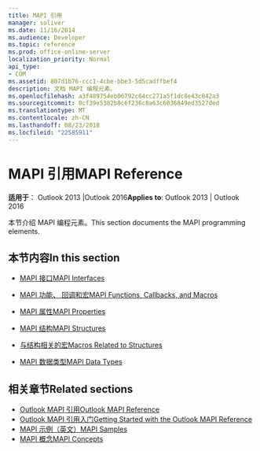 ```yaml
---
title: MAPI 引用
manager: soliver
ms.date: 11/16/2014
ms.audience: Developer
ms.topic: reference
ms.prod: office-online-server
localization_priority: Normal
api_type:
- COM
ms.assetid: 807d1b76-ccc1-4cbe-bbe3-5d5cadffbef4
description: 文档 MAPI 编程元素。
ms.openlocfilehash: a3f489754eb06792c64cc271a5f1dc8e43c842a3
ms.sourcegitcommit: 0cf39e5382b8c6f236c8a63c6036849ed3527ded
ms.translationtype: MT
ms.contentlocale: zh-CN
ms.lasthandoff: 08/23/2018
ms.locfileid: "22585911"
---
```

# <a name="mapi-reference"></a><span data-ttu-id="252b5-103">MAPI 引用</span><span class="sxs-lookup"><span data-stu-id="252b5-103">MAPI Reference</span></span>
 
<span data-ttu-id="252b5-104">**适用于**： Outlook 2013 |Outlook 2016</span><span class="sxs-lookup"><span data-stu-id="252b5-104">**Applies to**: Outlook 2013 | Outlook 2016</span></span> 
  
<span data-ttu-id="252b5-105">本节介绍 MAPI 编程元素。</span><span class="sxs-lookup"><span data-stu-id="252b5-105">This section documents the MAPI programming elements.</span></span>
  
## <a name="in-this-section"></a><span data-ttu-id="252b5-106">本节内容</span><span class="sxs-lookup"><span data-stu-id="252b5-106">In this section</span></span>

- [<span data-ttu-id="252b5-107">MAPI 接口</span><span class="sxs-lookup"><span data-stu-id="252b5-107">MAPI Interfaces</span></span>](mapi-interfaces.md)
    
- [<span data-ttu-id="252b5-108">MAPI 功能、 回调和宏</span><span class="sxs-lookup"><span data-stu-id="252b5-108">MAPI Functions, Callbacks, and Macros</span></span>](mapi-functions-callbacks-and-macros.md)
    
- [<span data-ttu-id="252b5-109">MAPI 属性</span><span class="sxs-lookup"><span data-stu-id="252b5-109">MAPI Properties</span></span>](mapi-properties.md)
    
- [<span data-ttu-id="252b5-110">MAPI 结构</span><span class="sxs-lookup"><span data-stu-id="252b5-110">MAPI Structures</span></span>](mapi-structures.md)
    
- [<span data-ttu-id="252b5-111">与结构相关的宏</span><span class="sxs-lookup"><span data-stu-id="252b5-111">Macros Related to Structures</span></span>](macros-related-to-structures.md)
    
- [<span data-ttu-id="252b5-112">MAPI 数据类型</span><span class="sxs-lookup"><span data-stu-id="252b5-112">MAPI Data Types</span></span>](mapi-data-types.md)
    
## <a name="related-sections"></a><span data-ttu-id="252b5-113">相关章节</span><span class="sxs-lookup"><span data-stu-id="252b5-113">Related sections</span></span>

- [<span data-ttu-id="252b5-114">Outlook MAPI 引用</span><span class="sxs-lookup"><span data-stu-id="252b5-114">Outlook MAPI Reference</span></span>](outlook-mapi-reference.md) 
- [<span data-ttu-id="252b5-115">Outlook MAPI 引用入门</span><span class="sxs-lookup"><span data-stu-id="252b5-115">Getting Started with the Outlook MAPI Reference</span></span>](getting-started-with-the-outlook-mapi-reference.md)
- [<span data-ttu-id="252b5-116">MAPI 示例（英文）</span><span class="sxs-lookup"><span data-stu-id="252b5-116">MAPI Samples</span></span>](mapi-samples.md)
- [<span data-ttu-id="252b5-117">MAPI 概念</span><span class="sxs-lookup"><span data-stu-id="252b5-117">MAPI Concepts</span></span>](mapi-concepts.md)
  

